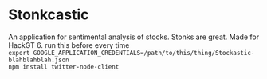 # Stonkcastic

An application for sentimental analysis of stocks. Stonks are great. Made for HackGT 6.
run this before every time<br>
`export GOOGLE_APPLICATION_CREDENTIALS=/path/to/this/thing/Stockastic-blahblahblah.json`<br>
`npm install twitter-node-client`
